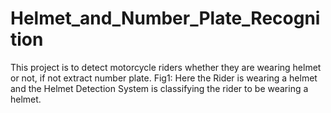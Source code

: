 # Helmet_and_Number_Plate_Recognition
This project is to detect motorcycle riders whether they are wearing helmet or not, if not extract number plate.
Fig1: Here the Rider is wearing a helmet and the Helmet Detection System is classifying the rider to be wearing a helmet.
